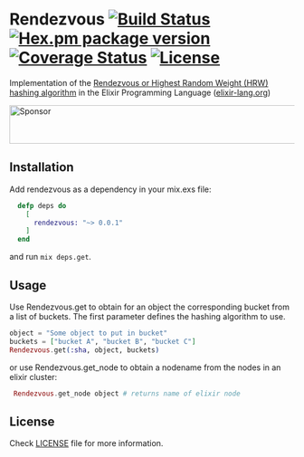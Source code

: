 Rendezvous [![Build Status](https://travis-ci.org/timdeputter/Rendezvous.svg?branch=master)](https://travis-ci.org/timdeputter/Rendezvous) [![Hex.pm package version](https://img.shields.io/hexpm/v/Rendezvous.svg?style=flat)](https://hex.pm/packages/Rendezvous) [![Coverage Status](https://coveralls.io/repos/Puddah/Rendezvous/badge.svg?branch=master)](https://coveralls.io/r/Puddah/Rendezvous?branch=master) [![License](http://img.shields.io/hexpm/l/Rendezvous.svg?style=flat)](https://github.com/Puddah/Rendezvous/blob/master/LICENSE)
==========

Implementation of the [Rendezvous or Highest Random Weight (HRW) hashing algorithm](https://en.wikipedia.org/wiki/Rendezvous_hashing) in the Elixir Programming Language ([elixir-lang.org](http://elixir-lang.org))

<a target='_blank' rel='nofollow' href='https://app.codesponsor.io/link/djmiib8fLui6dxiM3HirctVk/timdeputter/Rendezvous'>
  <img alt='Sponsor' width='888' height='68' src='https://app.codesponsor.io/embed/djmiib8fLui6dxiM3HirctVk/timdeputter/Rendezvous.svg' />
</a>

## Installation

Add rendezvous as a dependency in your mix.exs file:

```elixir
  defp deps do
    [
      rendezvous: "~> 0.0.1"
    ]
  end
```

and run `mix deps.get`.

## Usage

Use Rendezvous.get to obtain for an object the corresponding bucket from a list of buckets. The first parameter defines the hashing algorithm to use.

```elixir
object = "Some object to put in bucket"
buckets = ["bucket A", "bucket B", "bucket C"]
Rendezvous.get(:sha, object, buckets)
```

or use Rendezvous.get_node to obtain a nodename from the nodes in an elixir cluster:

```elixir
 Rendezvous.get_node object # returns name of elixir node
```

## License

Check [LICENSE](LICENSE) file for more information.
